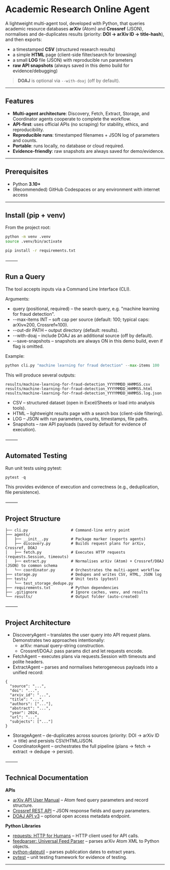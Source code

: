 # Academic Research Online Agent

A lightweight multi-agent tool, developed with Python, that queries academic resource databases **arXiv** (Atom) and **Crossref** (JSON), normalises and de-duplicates results (priority: **DOI → arXiv ID → title-hash**), and then exports:

- a timestamped **CSV** (structured research results)
- a simple **HTML** page (client-side filter/search for browsing)
- a small **LOG** file (JSON) with reproducible run parameters
- **raw API snapshots** (always saved in this demo build for evidence/debugging)

> **DOAJ** is optional via `--with-doaj` (off by default).

---

## Features

- **Multi-agent architecture**: Discovery, Fetch, Extract, Storage, and Coordinator agents cooperate to complete the workflow.
- **API-first**: uses official APIs (no scraping) for stability, ethics, and reproducibility.
- **Reproducible runs**: timestamped filenames + JSON log of parameters and counts.
- **Portable**: runs locally, no database or cloud required.
- **Evidence-friendly**: raw snapshots are always saved for demo/evidence.

---

## Prerequisites

- Python **3.10+**
- (Recommended) GitHub Codespaces or any environment with internet access

---

## Install (pip + venv)

From the project root:

```bash
python -m venv .venv
source .venv/bin/activate    

pip install -r requirements.txt
```

⸻

## Run a Query

The tool accepts inputs via a Command Line Interface (CLI).

Arguments:
- query (positional, required) – the search query, e.g. "machine learning for fraud detection".
- --max-items INT – soft cap per source (default: 100; typical caps: arXiv≈200, Crossref≈100).
- --out-dir PATH – output directory (default: results).
- --with-doaj – include DOAJ as an additional source (off by default).
- --save-snapshots – snapshots are always ON in this demo build, even if flag is omitted.

Example:

```python
python cli.py "machine learning for fraud detection" --max-items 100
```

This will produce several outputs:
```
results/machine-learning-for-fraud-detection_YYYYMMDD_HHMMSS.csv
results/machine-learning-for-fraud-detection_YYYYMMDD_HHMMSS.html
results/machine-learning-for-fraud-detection_YYYYMMDD_HHMMSS.log.json

```
- CSV – structured dataset (open in Excel/Sheets or load into analysis tools).
- HTML – lightweight results page with a search box (client-side filtering).
- LOG – JSON with run parameters, counts, timestamps, file paths.
- Snapshots – raw API payloads (saved by default for evidence of execution).

⸻

## Automated Testing

Run unit tests using pytest:
```python
pytest -q
```

This provides evidence of execution and correctness (e.g., deduplication, file persistence).

⸻

## Project Structure

```
├── cli.py                   # Command-line entry point
├── agents/
│   ├── __init__.py          # Package marker (exports agents)
│   ├── discovery.py         # Builds request plans for arXiv, Crossref, DOAJ
│   ├── fetch.py             # Executes HTTP requests (requests.Session, timeouts)
│   ├── extract.py           # Normalises arXiv (Atom) + Crossref/DOAJ (JSON) to common schema
│   └── coordinator.py       # Orchestrates the multi-agent workflow
├── storage.py               # Dedupes and writes CSV, HTML, JSON log
├── tests/                   # Unit tests (pytest)
│   └── test_storage_dedupe.py
├── requirements.txt         # Python dependencies
├── .gitignore               # Ignore caches, venv, and results
└── results/                 # Output folder (auto-created)
```

⸻

## Project Architecture

- DiscoveryAgent – translates the user query into API request plans.
  Demonstrates two approaches intentionally:
	- arXiv: manual query-string construction.
	- Crossref/DOAJ: pass params dict and let requests encode.
- FetchAgent – executes plans via requests.Session with timeouts and polite headers.
- ExtractAgent – parses and normalises heterogeneous payloads into a unified record:
```
{
  "source": "...",
  "doi": "...",
  "arxiv_id": "...",
  "title": "...",
  "authors": ["..."],
  "abstract": "...",
  "year": 2024,
  "url": "...",
  "subjects": ["..."]
}
```

- StorageAgent – de-duplicates across sources (priority: DOI → arXiv ID → title) and persists CSV/HTML/JSON.
- CoordinatorAgent – orchestrates the full pipeline (plans → fetch → extract → dedupe → persist).

⸻

## Technical Documentation

**APIs**  
- [arXiv API User Manual](https://arxiv.org/help/api/user-manual) – Atom feed query parameters and record structure.  
- [Crossref REST API](https://api.crossref.org/swagger-ui/index.html) – JSON response fields and query parameters.  
- [DOAJ API v3](https://doaj.org/api/v3/docs) – optional open access metadata endpoint.  

**Python Libraries**  
- [requests: HTTP for Humans](https://requests.readthedocs.io/en/latest/) – HTTP client used for API calls.  
- [feedparser: Universal Feed Parser](https://feedparser.readthedocs.io/en/latest/) – parses arXiv Atom XML to Python objects.  
- [python-dateutil](https://dateutil.readthedocs.io/en/stable/) – parses publication dates to extract years.  
- [pytest](https://docs.pytest.org/en/stable/) – unit testing framework for evidence of testing.
  
---
